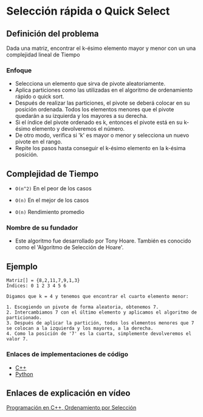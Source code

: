 # Selección rápida o Quick Select

## Definición del problema

Dada una matriz, encontrar el k-ésimo elemento mayor y menor con un una complejidad lineal de Tiempo

### Enfoque

- Selecciona un elemento que sirva de pivote aleatoriamente.
- Aplica particiones como las utilizadas en el algoritmo de ordenamiento rápido o quick sort.
- Después de realizar las particiones, el pivote se deberá colocar en su posición ordenada. Todos los elementos menores que el pivote quedarán a su izquierda y los mayores a su derecha.
- Si el índice del pivote ordenado es k, entonces el pivote está en su k-ésimo elemento y devolveremos el número.
- De otro modo, verifica si 'k' es mayor o menor y selecciona un nuevo pivote en el rango.
- Repite los pasos hasta conseguir el k-ésimo elemento en la k-ésima posición.

## Complejidad de Tiempo

- `O(n^2)` En el peor de los casos

- `O(n)` En el mejor de los casos

- `O(n)` Rendimiento promedio

### Nombre de su fundador

- Este algoritmo fue desarrollado por Tony Hoare. También es conocido como el 'Algoritmo de Selección de Hoare'.

## Ejemplo

```
Matriz[] = {8,2,11,7,9,1,3}
Índices: 0 1 2 3 4 5 6

Digamos que k = 4 y tenemos que encontrar el cuarto elemento menor:

1. Escogiendo un pivote de forma aleatoria, obtenemos 7.
2. Intercambiamos 7 con el último elemento y aplicamos el algoritmo de particionado.
3. Después de aplicar la partición, todos los elementos menores que 7 se colocan a la izquierda y los mayores, a la derecha.
4. Como la posición de '7' es la cuarta, simplemente devolveremos el valor 7.

```

### Enlaces de implementaciones de código 

- [C++](https://github.com/TheAlgorithms/C-Plus-Plus/blob/master/selecting/quickSelect.cpp)
- [Python](https://programmerclick.com/article/92711720579/)

## Enlaces de explicación en vídeo

[Programación en C++, Ordenamiento por Selección](https://www.youtube.com/watch?v=HVa2_UtXkCI)
